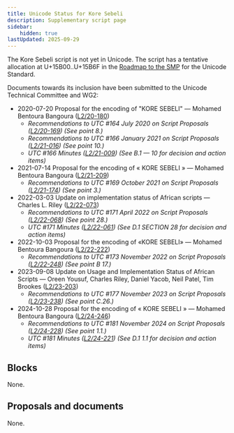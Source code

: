 ```yaml
---
title: Unicode Status for Kore Sebeli
description: Supplementary script page
sidebar:
    hidden: true
lastUpdated: 2025-09-29
---
```


The Kore Sebeli script is not yet in Unicode. The script has a tentative allocation at U+15B00..U+15B6F in the [Roadmap to the SMP](http://www.unicode.org/roadmaps/smp/) for the Unicode Standard. 

Documents towards its inclusion have been submitted to the Unicode Technical Committee and WG2:
- 2020-07-20 Proposal for the encoding of "KORE SEBELI" — Mohamed Bentoura Bangoura ([L2/20-180](http://www.unicode.org/cgi-bin/GetMatchingDocs.pl?L2/20-180))
  - _Recommendations to UTC #164 July 2020 on Script Proposals ([L2/20-169](https://www.unicode.org/L2/L2020/20169-script-adhoc-rept.pdf)) (See point 8.)_
  - _Recommendations to UTC #166 January 2021 on Script Proposals ([L2/21-016](https://www.unicode.org/L2/L2021/21016r-script-adhoc-rept.pdf)) (See point 10.)_
  - _UTC #166 Minutes ([L2/21-009](https://www.unicode.org/L2/L2021/21009.htm)) (See B.1 — 10 for decision and action items)_
- 2021-07-14 Proposal for the encoding of « KORE SEBELI » — Mohamed Bentoura Bangoura ([L2/21-209](http://www.unicode.org/cgi-bin/GetMatchingDocs.pl?L2/21-209))
  - _Recommendations to UTC #169 October  2021 on Script Proposals ([L2/21-174](http://www.unicode.org/L2/L2021/21174-script-adhoc-rept.pdf)) (See point 3.)_
- 2022-03-03 Update on implementation status of African scripts — Charles L. Riley ([L2/22-073](http://www.unicode.org/cgi-bin/GetMatchingDocs.pl?L2/22-073))
  - _Recommendations to UTC #171 April 2022 on Script Proposals ([L2/22-068](http://www.unicode.org/cgi-bin/GetMatchingDocs.pl?L2/22-068)) (See point 28.)_
  - _UTC #171 Minutes ([L2/22-061](https://www.unicode.org/L2/L2022/22061.htm)) (See D.1 SECTION 28 for decision and action items)_
- 2022-10-03 Proposal for the encoding of «KORE SEBELI» — Mohamed Bentoura Bangoura ([L2/22-222](http://www.unicode.org/cgi-bin/GetMatchingDocs.pl?L2/22-222))
  - _Recommendations to UTC #173 November 2022 on Script Proposals ([L2/22-248](https://www.unicode.org/cgi-bin/GetMatchingDocs.pl?L2/22-248)) (See point B 17.)_
- 2023-09-08 Update on Usage and Implementation Status of African Scripts — Oreen Yousuf, Charles Riley, Daniel Yacob, Neil Patel, Tim Brookes ([L2/23-203](http://www.unicode.org/cgi-bin/GetMatchingDocs.pl?L2/23-203))
  - _Recommendations to UTC #177 November 2023 on Script Proposals ([L2/23-238](http://www.unicode.org/cgi-bin/GetMatchingDocs.pl?L2/23-238)) (See point C.26.)_
- 2024-10-28 Proposal for the encoding of « KORE SEBELI » — Mohamed Bentoura Bangoura ([L2/24-246](http://www.unicode.org/cgi-bin/GetMatchingDocs.pl?L2/24-246))
  - _Recommendations to UTC #181 November 2024 on Script Proposals ([L2/24-228](http://www.unicode.org/cgi-bin/GetMatchingDocs.pl?L2/24-228)) (See point 1.1.)_
  - _UTC #181 Minutes ([L2/24-221](https://www.unicode.org/L2/L2024/24221.htm)) (See D.1 1.1 for decision and action items)_

## Blocks

None.

## Proposals and documents

None.
